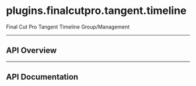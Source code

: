 # plugins.finalcutpro.tangent.timeline

Final Cut Pro Tangent Timeline Group/Management

---

## API Overview

---

## API Documentation

